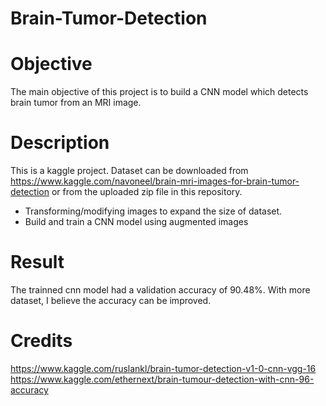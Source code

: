 # Brain-Tumor-Detection

# Objective
The main objective of this project is to build a CNN model which detects brain tumor from an MRI image.

# Description
This is a kaggle project.
Dataset can be downloaded from https://www.kaggle.com/navoneel/brain-mri-images-for-brain-tumor-detection or from the uploaded zip file in this repository.

* Transforming/modifying images to expand the size of dataset.
* Build and train a CNN model using augmented images

# Result 

The trainned cnn model had a validation accuracy of 90.48%. With more dataset, I believe the accuracy can be improved. 

# Credits
https://www.kaggle.com/ruslankl/brain-tumor-detection-v1-0-cnn-vgg-16
https://www.kaggle.com/ethernext/brain-tumour-detection-with-cnn-96-accuracy
